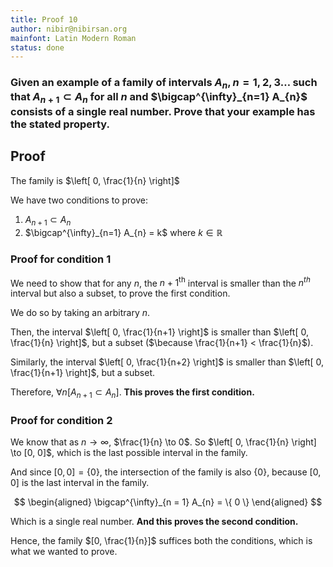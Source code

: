 ```yaml
---
title: Proof 10
author: nibir@nibirsan.org
mainfont: Latin Modern Roman
status: done
---
```

### Given an example of a family of intervals  $A_{n}, n = 1, 2, 3 \dots$ such that $A_{n+1} \subset A_{n}$ for all $n$ and $\bigcap^{\infty}_{n=1} A_{n}$ consists of a single real number. Prove that your example has the stated property.

## Proof

The family is $\left[ 0, \frac{1}{n} \right]$

We have two conditions to prove:

1. $A_{n+1} \subset A_{n}$
2. $\bigcap^{\infty}_{n=1} A_{n} = k$ where $k \in \mathbb{R}$

### Proof for condition 1

We need to show that for any $n$, the $n+1 ^{\text{th}}$ interval is smaller than the $n^{th}$ interval but also a subset, to prove the first condition.

We do so by taking an arbitrary $n$.

Then, the interval $\left[ 0, \frac{1}{n+1} \right]$ is smaller than $\left[ 0, \frac{1}{n} \right]$, but a subset ($\because \frac{1}{n+1} < \frac{1}{n}$).

Similarly, the interval $\left[ 0, \frac{1}{n+2} \right]$ is smaller than $\left[ 0, \frac{1}{n+1} \right]$, but a subset.

Therefore, $\forall n[A_{n+1} \subset A_{n}]$. **This proves the first condition.**

### Proof for condition 2

We know that as $n \to \infty$, $\frac{1}{n} \to 0$. So $\left[ 0, \frac{1}{n} \right] \to [0, 0]$, which is the last possible interval in the family.

And since $[0, 0] = \{ 0 \}$, the intersection of the family is also $\{ 0 \}$, because $[0, 0]$ is the last interval in the family.

$$
\begin{aligned}
\bigcap^{\infty}_{n = 1} A_{n} = \{ 0 \}
\end{aligned}
$$

Which is a single real number. **And this proves the second condition.**

Hence, the family $[0, \frac{1}{n}]$ suffices both the conditions, which is what we wanted to prove.
